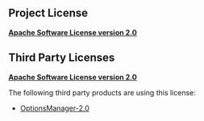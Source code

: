 <!-- Created by CodeLicenseManager -->
## Project License

__[Apache Software License version 2.0](https://github.com/tombensve/MarkdownDoc/blob/master/Docs/Apache-2.0.md)__

## Third Party Licenses

__[Apache Software License version 2.0](https://github.com/tombensve/MarkdownDoc/blob/master/Docs/Apache-2.0.md)__

The following third party products are using this license:

* [OptionsManager-2.0](http://github.com/tombensve/OptionsManager)

<!-- CLM -->
